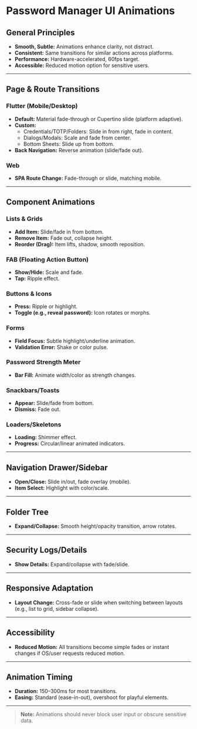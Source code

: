 # Password Manager UI Animations

## General Principles
- **Smooth, Subtle:** Animations enhance clarity, not distract.
- **Consistent:** Same transitions for similar actions across platforms.
- **Performance:** Hardware-accelerated, 60fps target.
- **Accessible:** Reduced motion option for sensitive users.

---

## Page & Route Transitions

### Flutter (Mobile/Desktop)
- **Default:** Material fade-through or Cupertino slide (platform adaptive).
- **Custom:** 
    - Credentials/TOTP/Folders: Slide in from right, fade in content.
    - Dialogs/Modals: Scale and fade from center.
    - Bottom Sheets: Slide up from bottom.
- **Back Navigation:** Reverse animation (slide/fade out).

### Web
- **SPA Route Change:** Fade-through or slide, matching mobile.

---

## Component Animations

### Lists & Grids
- **Add Item:** Slide/fade in from bottom.
- **Remove Item:** Fade out, collapse height.
- **Reorder (Drag):** Item lifts, shadow, smooth reposition.

### FAB (Floating Action Button)
- **Show/Hide:** Scale and fade.
- **Tap:** Ripple effect.

### Buttons & Icons
- **Press:** Ripple or highlight.
- **Toggle (e.g., reveal password):** Icon rotates or morphs.

### Forms
- **Field Focus:** Subtle highlight/underline animation.
- **Validation Error:** Shake or color pulse.

### Password Strength Meter
- **Bar Fill:** Animate width/color as strength changes.

### Snackbars/Toasts
- **Appear:** Slide/fade from bottom.
- **Dismiss:** Fade out.

### Loaders/Skeletons
- **Loading:** Shimmer effect.
- **Progress:** Circular/linear animated indicators.

---

## Navigation Drawer/Sidebar
- **Open/Close:** Slide in/out, fade overlay (mobile).
- **Item Select:** Highlight with color/scale.

---

## Folder Tree
- **Expand/Collapse:** Smooth height/opacity transition, arrow rotates.

---

## Security Logs/Details
- **Show Details:** Expand/collapse with fade/slide.

---

## Responsive Adaptation
- **Layout Change:** Cross-fade or slide when switching between layouts (e.g., list to grid, sidebar collapse).

---

## Accessibility
- **Reduced Motion:** All transitions become simple fades or instant changes if OS/user requests reduced motion.

---

## Animation Timing
- **Duration:** 150–300ms for most transitions.
- **Easing:** Standard (ease-in-out), overshoot for playful elements.

---

> **Note:** Animations should never block user input or obscure sensitive data.
